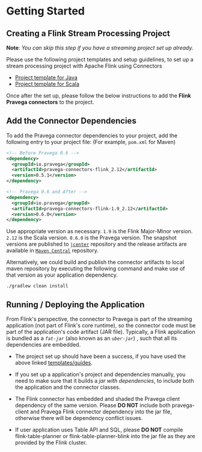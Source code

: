 <!--
Copyright (c) 2017 Dell Inc., or its subsidiaries. All Rights Reserved.

Licensed under the Apache License, Version 2.0 (the "License");
you may not use this file except in compliance with the License.
You may obtain a copy of the License at

    http://www.apache.org/licenses/LICENSE-2.0
-->

# Getting Started
## Creating a Flink Stream Processing Project

**Note**: _You can skip this step if you have a streaming project set up already._

Please use the following project templates and setup guidelines, to set up a stream processing project with Apache Flink using Connectors

  - [Project template for Java](https://ci.apache.org/projects/flink/flink-docs-stable/quickstart/java_api_quickstart.html)
  - [Project template for Scala](https://ci.apache.org/projects/flink/flink-docs-stable/quickstart/scala_api_quickstart.html)

Once after the set up, please follow the below instructions to add the **Flink Pravega connectors** to the project.

## Add the Connector Dependencies

To add the Pravega connector dependencies to your project, add the following entry to your project file: (For example, `pom.xml` for Maven)

```xml
<!-- Before Pravega 0.6 -->
<dependency>
  <groupId>io.pravega</groupId>
  <artifactId>pravega-connectors-flink_2.12</artifactId>
  <version>0.5.1</version>
</dependency>

<!-- Pravega 0.6 and After -->
<dependency>
  <groupId>io.pravega</groupId>
  <artifactId>pravega-connectors-flink-1.9_2.12</artifactId>
  <version>0.6.0</version>
</dependency>
```

Use appropriate version as necessary. `1.9` is the Flink Major-Minor version. `2.12` is the Scala version. `0.6.0` is the Pravega version.
The snapshot versions are published to [`jcenter`](https://oss.jfrog.org/artifactory/jfrog-dependencies/io/pravega/) repository and the release artifacts are available in [`Maven Central`](https://mvnrepository.com/artifact/io.pravega/pravega-connectors-flink) repository.

Alternatively, we could build and publish the connector artifacts to local maven repository by executing the following command and make use of that version as your application dependency.

```
./gradlew clean install
```

## Running / Deploying the Application

From Flink's perspective, the connector to Pravega is part of the streaming application (not part of Flink's core runtime), so the connector code must be part of the application's code artifact (JAR file). Typically, a Flink application is bundled as a _`fat-jar`_ (also known as an _`uber-jar`_) , such that all its dependencies are embedded.

 - The project set up should have been a success, if you have used the above linked [templates/guides](#creating-a-flink-stream-processing-project).

 - If you set up a application's project and dependencies manually, you need to make sure that it builds a _jar with dependencies_, to include both the application and the connector classes.
 
 - The Flink connector has embedded and shaded the Pravega client dependency of the same version. Please **DO NOT** include both pravega-client and Pravega Flink connector dependency into the jar file, otherwise there will be dependency conflict issues.
 
 - If user application uses Table API and SQL, please **DO NOT** compile flink-table-planner or flink-table-planner-blink into the jar file as they are provided by the Flink cluster.

